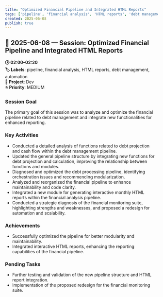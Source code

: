 ```yaml
---
title: "Optimized Financial Pipeline and Integrated HTML Reports"
tags: ['pipeline', 'financial analysis', 'HTML reports', 'debt management', 'automation']
created: 2025-06-08
publish: true
---
```


## 📅 2025-06-08 — Session: Optimized Financial Pipeline and Integrated HTML Reports

**🕒 02:00–02:20**  
**🏷️ Labels**: pipeline, financial analysis, HTML reports, debt management, automation  
**📂 Project**: Dev  
**⭐ Priority**: MEDIUM  


### Session Goal
The primary goal of this session was to analyze and optimize the financial pipeline related to debt management and integrate new functionalities for enhanced reporting.

### Key Activities
- Conducted a detailed analysis of functions related to debt projection and cash flow within the debt management pipeline.
- Updated the general pipeline structure by integrating new functions for debt projection and calculation, improving the relationship between functions and modules.
- Diagnosed and optimized the debt processing pipeline, identifying orchestration issues and recommending modularization.
- Analyzed and reorganized the financial pipeline to enhance maintainability and code clarity.
- Integrated a new module for generating interactive monthly HTML reports within the financial analysis pipeline.
- Conducted a strategic diagnosis of the financial monitoring suite, highlighting strengths and weaknesses, and proposed a redesign for automation and scalability.

### Achievements
- Successfully optimized the pipeline for better modularity and maintainability.
- Integrated interactive HTML reports, enhancing the reporting capabilities of the financial pipeline.

### Pending Tasks
- Further testing and validation of the new pipeline structure and HTML report integration.
- Implementation of the proposed redesign for the financial monitoring suite.
